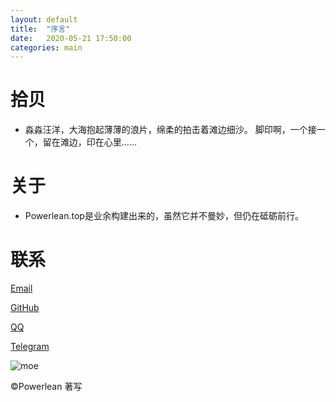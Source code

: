 ```yaml
---
layout: default
title:  "序言"
date:   2020-05-21 17:50:00
categories: main
---
```


# 拾贝  
- 淼淼汪洋，大海抱起薄薄的浪片，绵柔的拍击着滩边细沙。
脚印啊，一个接一个，留在滩边，印在心里……

# 关于
- Powerlean.top是业余构建出来的，虽然它并不曼妙，但仍在砥砺前行。
# 联系
[Email](bluebreeze191@gmail.com "谷歌邮箱")

[GitHub](http://github.com/edges5352 "GitHub")

[QQ](https://qm.qq.com/cgi-bin/qm/qr?k=PJemsUFPRexZMeBd1N1JjEf07DFiIqis&noverify=0 "腾讯QQ")

[Telegram](https://flychat.in/@SolarisEco "Telegram")  
 
![](https://i.loli.net/2020/05/23/LZ9QA4iSkNWtvc2.jpg "moe")

©Powerlean 著写
